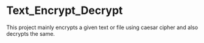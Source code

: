 # Text_Encrypt_Decrypt
This project mainly encrypts a given text or file using caesar cipher and also decrypts the same.
